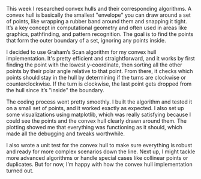 This week I researched convex hulls and their corresponding algorithms. A convex hull is basically the smallest "envelope" you can draw around a set of points, like wrapping a rubber band around them and snapping it tight. It’s a key concept in computational geometry and often used in areas like graphics, pathfinding, and pattern recognition. The goal is to find the points that form the outer boundary of a set, ignoring any points inside.

I decided to use Graham’s Scan algorithm for my convex hull implementation. It's pretty efficient and straightforward, and it works by first finding the point with the lowest y-coordinate, then sorting all the other points by their polar angle relative to that point. From there, it checks which points should stay in the hull by determining if the turns are clockwise or counterclockwise. If the turn is clockwise, the last point gets dropped from the hull since it’s "inside" the boundary.

The coding process went pretty smoothly. I built the algorithm and tested it on a small set of points, and it worked exactly as expected. I also set up some visualizations using matplotlib, which was really satisfying because I could see the points and the convex hull clearly drawn around them. The plotting showed me that everything was functioning as it should, which made all the debugging and tweaks worthwhile.

I also wrote a unit test for the convex hull to make sure everything is robust and ready for more complex scenarios down the line. Next up, I might tackle more advanced algorithms or handle special cases like collinear points or duplicates. But for now, I’m happy with how the convex hull implementation turned out.